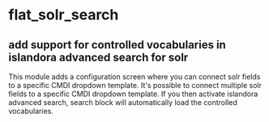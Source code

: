 # flat_solr_search
## add support for controlled vocabularies in islandora advanced search for solr
This module adds a configuration screen where you can connect solr fields to a specific CMDI dropdown template.
It's possible to connect multiple solr fields to a specific CMDI dropdown template. If you then activate islandora advanced search, search block will automatically load the controlled vocabularies.
